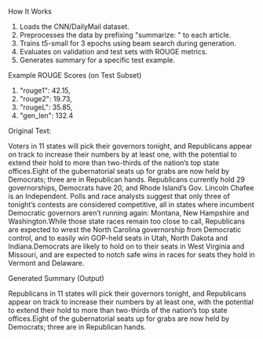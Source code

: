 How It Works

1.	Loads the CNN/DailyMail dataset.
2.	Preprocesses the data by prefixing "summarize: " to each article.
3.	Trains t5-small for 3 epochs using beam search during generation.
4.	Evaluates on validation and test sets with ROUGE metrics.
5.	Generates summary for a specific test example.

 Example ROUGE Scores (on Test Subset)
 
 1. "rouge1": 42.15,
 2. "rouge2": 19.73,
 3. "rougeL": 35.85,
 4. "gen_len": 132.4


 Original Text:

Voters in 11 states will pick their governors tonight, and Republicans appear on track to increase their numbers by at least one, with the potential to extend their hold to more than two-thirds of the nation’s top state offices.Eight of the gubernatorial seats up for grabs are now held by Democrats; three are in Republican hands. Republicans currently hold 29 governorships, Democrats have 20, and Rhode Island’s Gov. Lincoln Chafee is an Independent.
Polls and race analysts suggest that only three of tonight’s contests are considered competitive, all in states where incumbent Democratic governors aren’t running again: Montana, New Hampshire and Washington.While those state races remain too close to call, Republicans are expected to wrest the North Carolina governorship from Democratic control, and to easily win GOP-held seats in Utah, North Dakota and Indiana.Democrats are likely to hold on to their seats in West Virginia and Missouri, and are expected to notch safe wins in races for seats they hold in Vermont and Delaware.

Generated Summary (Output)

Republicans in 11 states will pick their governors tonight, and Republicans appear on track to increase their numbers by at least one, with the potential to extend their hold to more than two-thirds of the nation’s top state offices.Eight of the gubernatorial seats up for grabs are now held by Democrats; three are in Republican hands.

